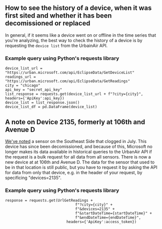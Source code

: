 
## How to see the history of a device, when it was first sited and whether it has been decomissioned or replaced
In general, if it seems like a device went on or offline in the time series that you're analyzing, the best way to check the history of a device is by requesting the `device list` from the UrbainAir API.
### Example query using Python's requests library
``` 
device_list_url = "https://urban.microsoft.com/api/EclipseData/GetDeviceList"
readings_url = "https://urban.microsoft.com/api/EclipseData/GetReadings"
city = "chicago"
api_key = "secret_api_key"
list_response = requests.get(device_list_url + f"?city={city}", headers={'ApiKey':api_key})
device_list = list_response.json()
device_list_df = pd.DataFrame(device_list)
```

## A note on Device 2135, formerly at 106th and Avenue D
[We've noted](link-tk) a sensor on the Southeast Side that clogged in July. This device has since been decomissioned, and because of this, Microsoft no longer makes its data available in historical queries to the UrbanAir API if the request is a bulk request for all data from all sensors. There is now a new device at at 106th and Avenue D. The data for the sensor that used to be in that location is still public, but you have to request it by asking the API for data from only that device, e.g. in the header of your request, by specificing "devices=2135".
### Example query using Python's requests library
``` 
response = requests.get(UrlGetReadings +
                                f"?city={city}" +
                                f"&devices=2135" +
                                f"&startDateTime={startDateTime}" +
                                f"&endDateTime={endDateTime}",
                            headers={'ApiKey':access_token}) 
```
